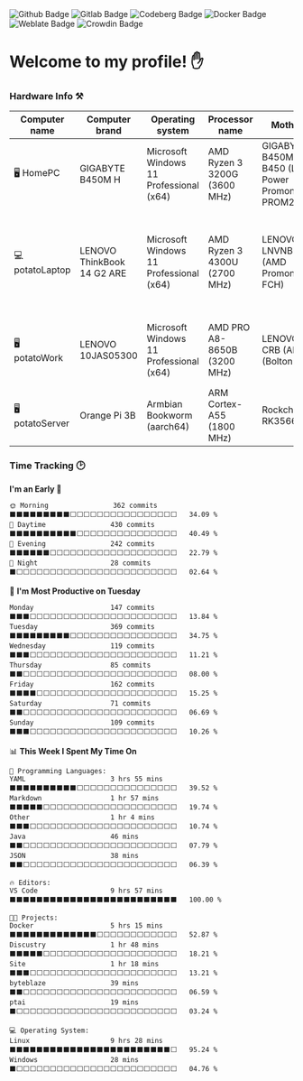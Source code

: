 <div id="badges">
  <img src="https://img.shields.io/badge/github-gray?style=for-the-badge&logo=github&logoColor=white" alt="Github Badge"/>
  <img src="https://img.shields.io/badge/gitlab-orange?style=for-the-badge&logo=gitlab&logoColor=white" alt="Gitlab Badge"/>
  <img src="https://img.shields.io/badge/codeberg-blue?style=for-the-badge&logo=codeberg&logoColor=white" alt="Codeberg Badge"/>
  <img src="https://img.shields.io/badge/docker-blue?style=for-the-badge&logo=docker&logoColor=white" alt="Docker Badge"/>
  <img src="https://img.shields.io/badge/weblate-green?style=for-the-badge&logo=weblate&logoColor=white" alt="Weblate Badge"/>
  <img src="https://img.shields.io/badge/crowdin-greenblue?style=for-the-badge&logo=crowdin&logoColor=white" alt="Crowdin Badge"/>
</div>
<!-- <img src="https://komarev.com/ghpvc/?username=ponfertato&style=flat-square&color=blue" alt=""/> -->

# Welcome to my profile! ✋

### Hardware Info ⚒️

<!--START_SECTION:hardware-->

| Computer name   | Computer brand             | Operating system                        | Processor name               | Motherboard                                                 | Total memory                          | Disks                                                                                                          |
| --------------- | -------------------------- | --------------------------------------- | ---------------------------- | ----------------------------------------------------------- | ------------------------------------- | -------------------------------------------------------------------------------------------------------------- |
| 🖥️ HomePC      | GIGABYTE B450M H           | Microsoft Windows 11 Professional (x64) | AMD Ryzen 3 3200G (3600 MHz) | GIGABYTE B450M H (AMD B450 (Low-Power Promontory PROM26.A)) | 8 GBytes (1330.9 MHz \| 16-18-18-35)  | (S)ATA/ATAPI: CT240BX500SSD1 (240 GBytes), TOSHIBA DT01ACA050 (500 GBytes 7200 RPM)                            |
| 💻 potatoLaptop | LENOVO ThinkBook 14 G2 ARE | Microsoft Windows 11 Professional (x64)| AMD Ryzen 3 4300U (2700 MHz) | LENOVO LNVNB161216 (AMD Promontory/Bixby FCH)               | 24 GBytes (1597.1 MHz \| 22-22-22-52) | (S)ATA/ATAPI: SAMSUNG MZALQ256HAJD-000L2 (256 GBytes); NVMe: Seagate ST2000LM007-1R8174 (2000 GBytes 5400 RPM) |
| 🖥️ potatoWork  | LENOVO 10JAS05300          | Microsoft Windows 11 Professional (x64) | AMD PRO A8-8650B (3200 MHz)  | LENOVO Bantry CRB (AMD A78 (Bolton-D3))                     | 12 GBytes (1066.7 MHz \| 9-9-9-24)    | (S)ATA/ATAPI: GIGABYTE GP-GSTFS31120GNTD (120 GBytes)                                                          |
| 🖥 potatoServer | Orange Pi 3B               | Armbian Bookworm (aarch64)              | ARM Cortex-A55 (1800 MHz)    | Rockchip RK3566 OPi 3B                                      | 8 GBytes                              | SD/MMC: A3A561 (64 GBytes)                                                                                     |

<!--END_SECTION:hardware-->

### Time Tracking 🕑

<!--START_SECTION:waka-->
**I'm an Early 🐤** 

```text
🌞 Morning                362 commits         ⬛⬛⬛⬛⬛⬛⬛⬛⬛⬜⬜⬜⬜⬜⬜⬜⬜⬜⬜⬜⬜⬜⬜⬜⬜   34.09 % 
🌆 Daytime                430 commits         ⬛⬛⬛⬛⬛⬛⬛⬛⬛⬛⬜⬜⬜⬜⬜⬜⬜⬜⬜⬜⬜⬜⬜⬜⬜   40.49 % 
🌃 Evening                242 commits         ⬛⬛⬛⬛⬛⬛⬜⬜⬜⬜⬜⬜⬜⬜⬜⬜⬜⬜⬜⬜⬜⬜⬜⬜⬜   22.79 % 
🌙 Night                  28 commits          ⬛⬜⬜⬜⬜⬜⬜⬜⬜⬜⬜⬜⬜⬜⬜⬜⬜⬜⬜⬜⬜⬜⬜⬜⬜   02.64 % 
```
📅 **I'm Most Productive on Tuesday** 

```text
Monday                   147 commits         ⬛⬛⬛⬜⬜⬜⬜⬜⬜⬜⬜⬜⬜⬜⬜⬜⬜⬜⬜⬜⬜⬜⬜⬜⬜   13.84 % 
Tuesday                  369 commits         ⬛⬛⬛⬛⬛⬛⬛⬛⬛⬜⬜⬜⬜⬜⬜⬜⬜⬜⬜⬜⬜⬜⬜⬜⬜   34.75 % 
Wednesday                119 commits         ⬛⬛⬛⬜⬜⬜⬜⬜⬜⬜⬜⬜⬜⬜⬜⬜⬜⬜⬜⬜⬜⬜⬜⬜⬜   11.21 % 
Thursday                 85 commits          ⬛⬛⬜⬜⬜⬜⬜⬜⬜⬜⬜⬜⬜⬜⬜⬜⬜⬜⬜⬜⬜⬜⬜⬜⬜   08.00 % 
Friday                   162 commits         ⬛⬛⬛⬛⬜⬜⬜⬜⬜⬜⬜⬜⬜⬜⬜⬜⬜⬜⬜⬜⬜⬜⬜⬜⬜   15.25 % 
Saturday                 71 commits          ⬛⬛⬜⬜⬜⬜⬜⬜⬜⬜⬜⬜⬜⬜⬜⬜⬜⬜⬜⬜⬜⬜⬜⬜⬜   06.69 % 
Sunday                   109 commits         ⬛⬛⬛⬜⬜⬜⬜⬜⬜⬜⬜⬜⬜⬜⬜⬜⬜⬜⬜⬜⬜⬜⬜⬜⬜   10.26 % 
```


📊 **This Week I Spent My Time On** 

```text
💬 Programming Languages: 
YAML                     3 hrs 55 mins       ⬛⬛⬛⬛⬛⬛⬛⬛⬛⬛⬜⬜⬜⬜⬜⬜⬜⬜⬜⬜⬜⬜⬜⬜⬜   39.52 % 
Markdown                 1 hr 57 mins        ⬛⬛⬛⬛⬛⬜⬜⬜⬜⬜⬜⬜⬜⬜⬜⬜⬜⬜⬜⬜⬜⬜⬜⬜⬜   19.74 % 
Other                    1 hr 4 mins         ⬛⬛⬛⬜⬜⬜⬜⬜⬜⬜⬜⬜⬜⬜⬜⬜⬜⬜⬜⬜⬜⬜⬜⬜⬜   10.74 % 
Java                     46 mins             ⬛⬛⬜⬜⬜⬜⬜⬜⬜⬜⬜⬜⬜⬜⬜⬜⬜⬜⬜⬜⬜⬜⬜⬜⬜   07.79 % 
JSON                     38 mins             ⬛⬛⬜⬜⬜⬜⬜⬜⬜⬜⬜⬜⬜⬜⬜⬜⬜⬜⬜⬜⬜⬜⬜⬜⬜   06.39 % 

🔥 Editors: 
VS Code                  9 hrs 57 mins       ⬛⬛⬛⬛⬛⬛⬛⬛⬛⬛⬛⬛⬛⬛⬛⬛⬛⬛⬛⬛⬛⬛⬛⬛⬛   100.00 % 

🐱‍💻 Projects: 
Docker                   5 hrs 15 mins       ⬛⬛⬛⬛⬛⬛⬛⬛⬛⬛⬛⬛⬛⬜⬜⬜⬜⬜⬜⬜⬜⬜⬜⬜⬜   52.87 % 
Discustry                1 hr 48 mins        ⬛⬛⬛⬛⬛⬜⬜⬜⬜⬜⬜⬜⬜⬜⬜⬜⬜⬜⬜⬜⬜⬜⬜⬜⬜   18.21 % 
Site                     1 hr 18 mins        ⬛⬛⬛⬜⬜⬜⬜⬜⬜⬜⬜⬜⬜⬜⬜⬜⬜⬜⬜⬜⬜⬜⬜⬜⬜   13.21 % 
byteblaze                39 mins             ⬛⬛⬜⬜⬜⬜⬜⬜⬜⬜⬜⬜⬜⬜⬜⬜⬜⬜⬜⬜⬜⬜⬜⬜⬜   06.59 % 
ptai                     19 mins             ⬛⬜⬜⬜⬜⬜⬜⬜⬜⬜⬜⬜⬜⬜⬜⬜⬜⬜⬜⬜⬜⬜⬜⬜⬜   03.24 % 

💻 Operating System: 
Linux                    9 hrs 28 mins       ⬛⬛⬛⬛⬛⬛⬛⬛⬛⬛⬛⬛⬛⬛⬛⬛⬛⬛⬛⬛⬛⬛⬛⬛⬜   95.24 % 
Windows                  28 mins             ⬛⬜⬜⬜⬜⬜⬜⬜⬜⬜⬜⬜⬜⬜⬜⬜⬜⬜⬜⬜⬜⬜⬜⬜⬜   04.76 % 
```


<!--END_SECTION:waka-->
